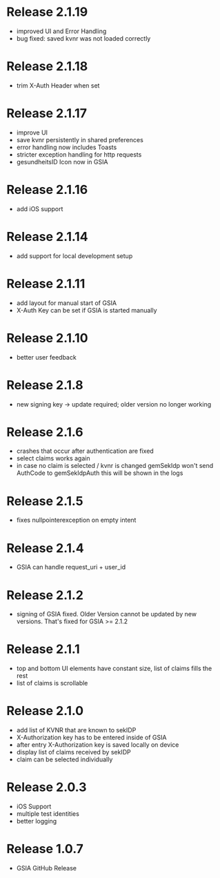 # Release 2.1.19
- improved UI and Error Handling
- bug fixed: saved kvnr was not loaded correctly

# Release 2.1.18
- trim X-Auth Header when set

# Release 2.1.17
- improve UI
- save kvnr persistently in shared preferences
- error handling now includes Toasts
- stricter exception handling for http requests
- gesundheitsID Icon now in GSIA

# Release 2.1.16
- add iOS support

# Release 2.1.14
- add support for local development setup

# Release 2.1.11
- add layout for manual start of GSIA
- X-Auth Key can be set if GSIA is started manually

# Release 2.1.10
- better user feedback

# Release 2.1.8
- new signing key -> update required; older version no longer working

# Release 2.1.6
- crashes that occur after authentication are fixed
- select claims works again
- in case no claim is selected / kvnr is changed gemSekIdp won't send AuthCode to gemSekIdpAuth this will be shown in the logs

# Release 2.1.5
- fixes nullpointerexception on empty intent

# Release 2.1.4
- GSIA can handle request_uri + user_id

# Release 2.1.2
- signing of GSIA fixed. Older Version cannot be updated by new versions. That's fixed for GSIA >= 2.1.2

# Release 2.1.1
- top and bottom UI elements have constant size, list of claims fills the rest
- list of claims is scrollable

# Release 2.1.0
- add list of KVNR that are known to sekIDP
- X-Authorization key has to be entered inside of GSIA
- after entry X-Authorization key is saved locally on device
- display list of claims received by sekIDP
- claim can be selected individually

# Release 2.0.3
- iOS Support
- multiple test identities
- better logging

# Release 1.0.7

- GSIA GitHub Release